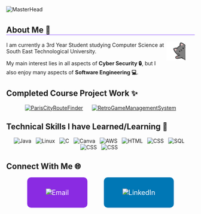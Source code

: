 <!-- Masthead Image -->
<picture>
  <source srcset="https://github.com/Ayyvahh/Ayyvahh/blob/main/bannerDarkMode.gif" media="(prefers-color-scheme: dark)">
  <img src="https://github.com/Ayyvahh/Ayyvahh/blob/main/bannerLightMode.gif" alt="MasterHead" style="width:100%; height:20%; padding-bottom: 5px; object-fit:cover;">
</picture>

<h2 style="border-bottom: 0.5px solid #8C52FF;">About Me 🚀</h2>

<img align="right" src="https://github.com/Ayyvahh/Ayyvahh/blob/main/cat.png" style="width:10%; height:10%; margin-right: 5%;" />
<p>I am currently a 3rd Year Student studying Computer Science at South East Technological University.</p>
<p>My main interest lies in all aspects of <strong>Cyber Security 🔒</strong>, but I also enjoy many aspects of <strong>Software Engineering 💻</strong>.</p>

## Completed Course Project Work ✨

<p align="center">
    <a href="https://github.com/Ayyvahh/ParisCityRouteFinder"><img width="30%" src="https://denvercoder1-github-readme-stats.vercel.app/api/pin/?username=Ayyvahh&repo=ParisCityRouteFinder&hide_border=false&border_color=BB9CF8&bg_color=1F222E&title_color=BB9CF8&icon_color=F8D866&theme=react&show_icons=false" alt="ParisCityRouteFinder"></a>
    &nbsp;&nbsp;&nbsp;&nbsp;
    <a href="https://github.com/Ayyvahh/RetroGameManagementSystem"><img width="30%" src="https://denvercoder1-github-readme-stats.vercel.app/api/pin/?username=Ayyvahh&repo=RetroGameManagementSystem&hide_border=false&border_color=BB9CF8&bg_color=1F222E&title_color=BB9CF8&icon_color=F8D866&theme=react&show_icons=false" alt="RetroGameManagementSystem"></a>
</p>

## Technical Skills I have Learned/Learning 🌱

<p align="center">
  <img src="https://cdn.jsdelivr.net/gh/devicons/devicon@latest/icons/java/java-original.svg" alt="Java" width="50" height="50">&nbsp;&nbsp;
  <img src="https://cdn.jsdelivr.net/gh/devicons/devicon@latest/icons/linux/linux-original.svg" alt="Linux" width="50" height="50">&nbsp;&nbsp;
  <img src="https://cdn.jsdelivr.net/gh/devicons/devicon@latest/icons/c/c-original.svg" alt="C" width="50" height="50">&nbsp;&nbsp;
  <img src="https://cdn.jsdelivr.net/gh/devicons/devicon@latest/icons/canva/canva-original.svg" alt="Canva" width="50" height="50">&nbsp;&nbsp;
  <img src="https://cdn.jsdelivr.net/gh/devicons/devicon@latest/icons/amazonwebservices/amazonwebservices-plain-wordmark.svg" alt="AWS" width="50" height="50">&nbsp;&nbsp;
  <img src="https://cdn.jsdelivr.net/gh/devicons/devicon@latest/icons/html5/html5-original.svg" alt="HTML" width="50" height="50">&nbsp;&nbsp;
 <img src="https://cdn.jsdelivr.net/gh/devicons/devicon@latest/icons/css3/css3-original.svg" alt="CSS" width="50" height="50">&nbsp;&nbsp;
  <img src="https://cdn.jsdelivr.net/gh/devicons/devicon@latest/icons/mysql/mysql-original-wordmark.svg" alt="SQL" width="50" height="50">&nbsp;&nbsp;
    <img src="https://cdn.jsdelivr.net/gh/devicons/devicon@latest/icons/jira/jira-original.svg" alt="CSS" width="50" height="50">&nbsp;&nbsp;
        <img src="https://cdn.jsdelivr.net/gh/devicons/devicon@latest/icons/git/git-original-wordmark.svg" alt="CSS" width="50" height="50">&nbsp;&nbsp;


  
          
        
</p>

## Connect With Me 🌐

<div align="center">
  <a href="mailto:ayyvah@hotmail.com" style="text-decoration: none;">
    <img alt="Email" title="Email" src="https://custom-icon-badges.herokuapp.com/badge/Email-D14836?style=for-the-badge&logo=gmail&logoColor=white" style="display: inline-block; background-color: #8a2be2; color: white; padding: 30px 50px; border-radius: 10px; margin-right: 20px; font-size: 18px;">
  </a>
  &nbsp;&nbsp;&nbsp;&nbsp;
  <a href="https://www.linkedin.com/in/avaneary/" style="text-decoration: none;">
    <img alt="LinkedIn" title="LinkedIn" src="https://custom-icon-badges.herokuapp.com/badge/LinkedIn-0077B5?style=for-the-badge&logo=linkedin" style="display: inline-block; background-color: #0077B5; color: white; padding: 30px 50px; border-radius: 10px; font-size: 18px;">
  </a>
</div>
